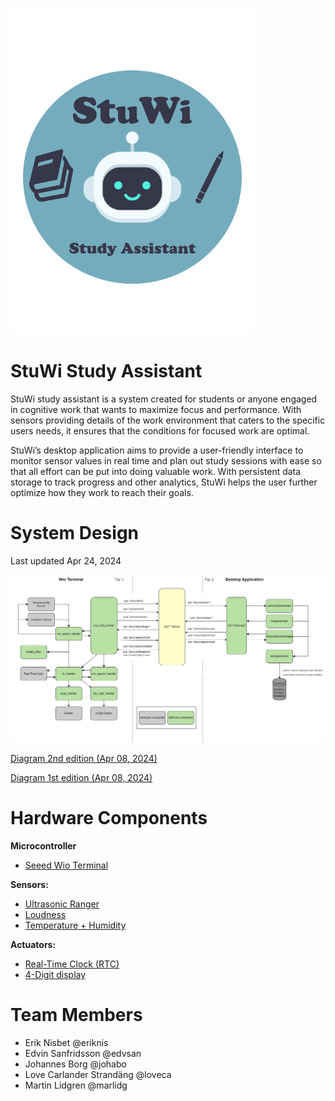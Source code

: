 ![StuWi Study Assistant](/docs/images/StuWi-logo.png)

# StuWi Study Assistant

StuWi study assistant is a system created for students or anyone engaged in cognitive work that wants to maximize focus and performance. With sensors providing details of the work environment that caters to the specific users needs, it ensures that the conditions for focused work are optimal. 

StuWi’s desktop application aims to provide a user-friendly interface to monitor sensor values in real time and plan out study sessions with ease so that all effort can be put into doing valuable work. With persistent data storage to track progress and other analytics, StuWi helps the user further optimize how they work to reach their goals.

# System Design 
Last updated Apr 24, 2024

![StuWi Study Assistant](/docs/images/architecture_diagrams/Architecture_DiagramV3.png)

[Diagram 2nd edition (Apr 08, 2024)](/docs/images/architecture_diagrams/Architecture_DiagramV2.png)

[Diagram 1st edition (Apr 08, 2024)](/docs/images/architecture_diagrams/Architecture_DiagramV1.png)

# Hardware Components

**Microcontroller**
* [Seeed Wio Terminal](https://wiki.seeedstudio.com/Wio-Terminal-Getting-Started/)

**Sensors:**
* [Ultrasonic Ranger](https://wiki.seeedstudio.com/Grove-Ultrasonic_Ranger/)
* [Loudness](https://wiki.seeedstudio.com/Grove-Loudness_Sensor/)
* [Temperature + Humidity](https://wiki.seeedstudio.com/Grove-TemperatureAndHumidity_Sensor/)

**Actuators:** 
* [Real-Time Clock (RTC)](https://wiki.seeedstudio.com/Wio-Terminal-RTC/)
* [4-Digit display](https://wiki.seeedstudio.com/Grove-4-Digit_Display/)


# Team Members

* Erik Nisbet @eriknis
* Edvin Sanfridsson @edvsan
* Johannes Borg @johabo
* Love Carlander Strandäng @loveca
* Martin Lidgren @marlidg


